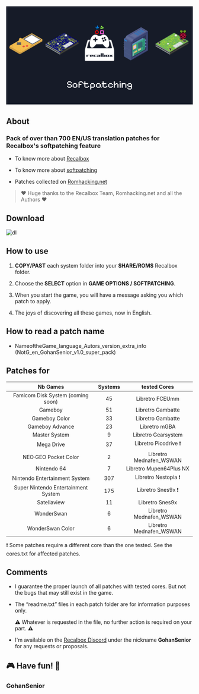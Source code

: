 #

![softpatching_recalbox](softpatching_recalbox.png)

## About

### Pack of over than 700 EN/US translation patches for Recalbox's softpatching feature

- To know more about [Recalbox](https://www.recalbox.com/fr/ "recalbox.com")

- To know more about [softpatching](https://wiki.recalbox.com/en/basic-usage/features/softpatching "wiki.recalbox.com")

- Patches collected on [Romhacking.net](https://www.romhacking.net/)

>:heart: Huge thanks to the Recalbox Team, Romhacking.net and all the Authors :heart:

## Download

![dl](https://github.com/user-attachments/assets/51520aa2-0778-451d-af68-9f5fc90674d2)

## How to use

1. **COPY/PAST** each system folder into your **SHARE/ROMS** Recalbox folder.

2. Choose the **SELECT** option in **GAME OPTIONS / SOFTPATCHING**.

3. When you start the game, you will have a message asking you which patch to apply.

4. The joys of discovering all these games, now in English.

## How to read a patch name

- NameoftheGame_language_Autors_version_extra_info (NotG_en_GohanSenior_v1.0_super_pack)

## Patches for

| Nb Games | Systems | tested Cores |
|:--------:|:--------:|:-----------:|
| Famicom Disk System (coming soon) | 45 | Libretro FCEUmm |
| Gameboy | 51 | Libretro Gambatte |
| Gameboy Color | 33 | Libretro Gambatte |
| Gameboy Advance | 23 | Libretro mGBA |
| Master System | 9 | Libretro Gearsystem |
| Mega Drive | 37 | Libretro Picodrive :heavy_exclamation_mark: |
| NEO·GEO Pocket Color | 2 | Libretro Mednafen_WSWAN |
| Nintendo 64 | 7 | Libretro Mupen64Plus NX |
| Nintendo Entertainment System | 307 | Libretro Nestopia :heavy_exclamation_mark: |
| Super Nintendo Entertainment System | 175 | Libretro Snes9x :heavy_exclamation_mark: |
| Satellaview | 11 | Libretro Snes9x |
| WonderSwan | 6 | Libretro Mednafen_WSWAN |
| WonderSwan Color | 6 | Libretro Mednafen_WSWAN |

:heavy_exclamation_mark: Some patches require a different core than the one tested. See the cores.txt for affected patches.

## Comments

- I guarantee the proper launch of all patches with tested cores. But not the bugs that may still exist in the game.

- The “readme.txt” files in each patch folder are for information purposes only.

  :warning: Whatever is requested in the file, no further action is required on your part. :warning:

- I'm available on the [Recalbox Discord](https://discord.gg/GQJREVqrU2) under the nickname **GohanSenior** for any requests or proposals.

## :video_game: Have fun! :round_pushpin:

### GohanSenior
